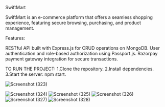 SwiftMart

SwiftMart is an e-commerce platform that offers a seamless shopping experience, featuring secure browsing, purchasing, and product management.

Features:

RESTful API built with Express.js for CRUD operations on MongoDB.
User authentication and role-based authorization using Passport.js.
Razorpay payment gateway integration for secure transactions.

TO RUN THE PROJECT:
1.Clone the repository.
2.Install dependencies.
3.Start the server: npm start.




![Screenshot (323)](https://github.com/user-attachments/assets/5491d7bc-0aab-44d1-a74f-2083b020d8d6)

![Screenshot (324)](https://github.com/user-attachments/assets/9aaa62e9-2efb-4bc9-80bb-160f90d24de7)
![Screenshot (325)](https://github.com/user-attachments/assets/41fd46d0-5ec1-4076-9cd9-98ba9544f90f)
![Screenshot (326)](https://github.com/user-attachments/assets/cf8120b2-8feb-42e4-bca6-45a4c8651cf3)
![Screenshot (327)](https://github.com/user-attachments/assets/bfedf550-e3db-4b51-ae32-e1c6a143ce90)
![Screenshot (328)](https://github.com/user-attachments/assets/a52d50e1-31cd-40a1-8ac4-4e4d5141fbc7)
